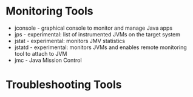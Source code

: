 # Monitoring Tools
* jconsole - graphical console to monitor and manage Java apps
* jps - experimental:  list of instrumented JVMs on the target system
* jstat - experimental: monitors JMV statistics
* jstatd - experimental: monitors JVMs and enables remote monitoring tool to attach to JVM
* jmc - Java Mission Control


# Troubleshooting Tools

